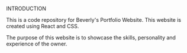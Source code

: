 INTRODUCTION

This is a code repository for Beverly's Portfolio Website.
This website is created using React and CSS.

The purpose of this website is to showcase the skills, personality and experience of the owner.
